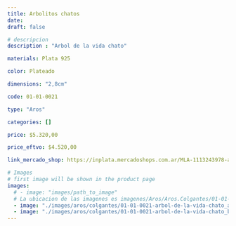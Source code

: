 ```yaml
---
title: Arbolitos chatos
date: 
draft: false

# descripcion
description : "Arbol de la vida chato"

materials: Plata 925

color: Plateado

dimensions: "2,8cm"

code: 01-01-0021

type: "Aros"

categories: []

price: $5.320,00

price_eftvo: $4.520,00

link_mercado_shop: https://inplata.mercadoshops.com.ar/MLA-1113243978-aros-plata-925-arbolitos-de-la-vida-colgantes-chatos-_JM

# Images
# first image will be shown in the product page
images:
  # - image: "images/path_to_image"
  # La ubicacion de las imagenes es imagenes/Aros/Aros.Colgantes/01-01-0021-arbolitos-chatos
  - image: "./images/aros/colgantes/01-01-0021-arbol-de-la-vida-chato_a.jpeg"
  - image: "./images/aros/colgantes/01-01-0021-arbol-de-la-vida-chato_b.jpeg"
---
```

